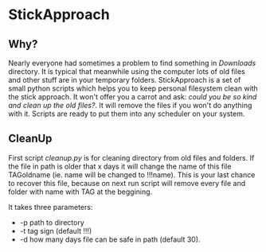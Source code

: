 StickApproach
==============

Why?
--------------

Nearly everyone had sometimes a problem to find something in *Downloads* directory. It is typical that meanwhile using the computer lots of old files and other stuff are in your temporary folders.
StickApproach is a set of small python scripts which helps you to keep personal filesystem clean with the stick approach. It won't offer you a carrot and ask: *could you be so kind and clean up the old files?*. It will remove the files if you won't do anything with it.
Scripts are ready to put them into any scheduler on your system.

CleanUp
--------------

First script *cleanup.py* is for cleaning directory from old files and folders.
If the file in path is older that x days it will change the name of this file TAGoldname (ie. name will be changed to !!!name). This is your last chance to recover this file, because on next run script will remove every file and folder with name with TAG at the beggining.

It takes three parameters:
- -p path to directory
- -t tag sign (default !!!)
- -d how many days file can be safe in path (default 30).
